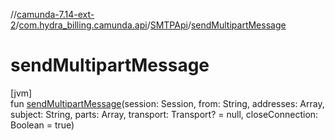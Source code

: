 //[camunda-7.14-ext-2](../../../index.md)/[com.hydra_billing.camunda.api](../index.md)/[SMTPApi](index.md)/[sendMultipartMessage](send-multipart-message.md)

# sendMultipartMessage

[jvm]\
fun [sendMultipartMessage](send-multipart-message.md)(session: Session, from: String, addresses: Array<String>, subject: String, parts: Array<BodyPart>, transport: Transport? = null, closeConnection: Boolean = true)
